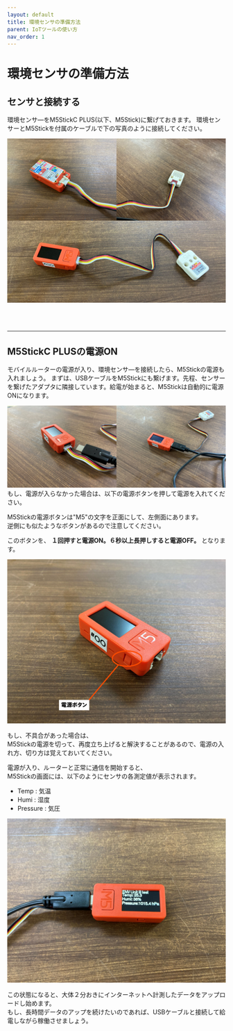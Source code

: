 ```yaml
---
layout: default
title: 環境センサの準備方法
parent: IoTツールの使い方
nav_order: 1
---
```


# 環境センサの準備方法

## センサと接続する

環境センサ―をM5StickC PLUS(以下、M5Stick)に繋げておきます。
環境センサーとM5Stickを付属のケーブルで下の写真のように接続してください。

<img src="../images\tools_010_stickCconnect.jpg" alt="hi" class="inline"/>

<br><br>

---

## M5StickC PLUSの電源ON
モバイルルーターの電源が入り、環境センサ―を接続したら、M5Stickの電源も入れましょう。
まずは、USBケーブルをM5Stickにも繋げます。先程、センサーを繋げたアダプタに隣接しています。給電が始まると、M5Stickは自動的に電源ONになります。

<img src="../images\tools_012_stickCPower.jpg" alt="hi" class="inline"/>
もし、電源が入らなかった場合は、以下の電源ボタンを押して電源を入れてください。

<br>

M5Stickの電源ボタンは"M5"の文字を正面にして、左側面にあります。<br>逆側にも似たようなボタンがあるので注意してください。

このボタンを、 **１回押すと電源ON。６秒以上長押しすると電源OFF。** となります。

<img src="../images\tools_008_stickC.jpg" alt="hi" class="inline"/>

もし、不具合があった場合は、<br>M5Stickの電源を切って、再度立ち上げると解決することがあるので、電源の入れ方、切り方は覚えておいてください。


電源が入り、ルーターと正常に通信を開始すると、<br>M5Stickの画面には、以下のようにセンサの各測定値が表示されます。

- Temp : 気温
- Humi : 湿度
- Pressure : 気圧

<img src="../images\tools_014_sensorState.jpeg" alt="hi" class="inline"/>

この状態になると、大体２分おきにインターネットへ計測したデータをアップロードし始めます。<br>もし、長時間データのアップを続けたいのであれば、USBケーブルと接続して給電しながら稼働させましょう。